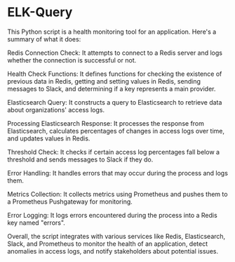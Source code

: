 # ELK-Query
This Python script is a health monitoring tool for an application. Here's a summary of what it does:

Redis Connection Check: It attempts to connect to a Redis server and logs whether the connection is successful or not.

Health Check Functions: It defines functions for checking the existence of previous data in Redis, getting and setting values in Redis, sending messages to Slack, and determining if a key represents a main provider.

Elasticsearch Query: It constructs a query to Elasticsearch to retrieve data about organizations' access logs.

Processing Elasticsearch Response: It processes the response from Elasticsearch, calculates percentages of changes in access logs over time, and updates values in Redis.

Threshold Check: It checks if certain access log percentages fall below a threshold and sends messages to Slack if they do.

Error Handling: It handles errors that may occur during the process and logs them.

Metrics Collection: It collects metrics using Prometheus and pushes them to a Prometheus Pushgateway for monitoring.

Error Logging: It logs errors encountered during the process into a Redis key named "errors".

Overall, the script integrates with various services like Redis, Elasticsearch, Slack, and Prometheus to monitor the health of an application, detect anomalies in access logs, and notify stakeholders about potential issues.







